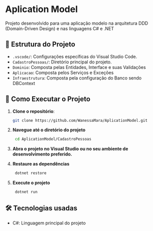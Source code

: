 # Aplication Model
Projeto desenvolvido para uma aplicação modelo na arquitetura DDD (Domain-Driven Design) e nas linguagens C# e .NET

## 📂 Estrutura do Projeto
- `.vscode/`: Configurações específicas do Visual Studio Code.
- `CadastroPessoas/`: Diretório principal do projeto.
- `Dominio`: Composta pelas Entidades, Interface e suas Validações 
- `Aplicacao`: Composta pelos Serviços e Exceções
- `Infraestrutura`: Composta pela configuração do Banco sendo DBContext

## 🚀 Como Executar o Projeto
1. **Clone o repositório**:

   ```bash
   git clone https://github.com/WanessaMara/AplicationModel.git

2. **Navegue até o diretório do projeto**
  
    ```bash
     cd AplicationModel/CadastroPessoas

3. **Abra o projeto no Visual Studio ou no seu ambiente de desenvolvimento preferido.**

4. **Restaure as dependências**
  
    ```bash
     dotnet restore

5. **Execute o projeto**
    ```bash
     dotnet run

## 🛠️ Tecnologias usadas
- C#: Linguagem principal do projeto

